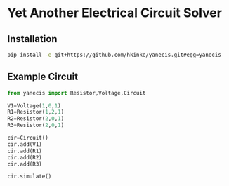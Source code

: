 # Yet Another Electrical Circuit Solver

## Installation

```bash
pip install -e git+https://github.com/hkinke/yanecis.git#egg=yanecis
```

## Example Circuit

```python
from yanecis import Resistor,Voltage,Circuit

V1=Voltage(1,0,1)
R1=Resistor(1,2,1)
R2=Resistor(2,0,1)
R3=Resistor(2,0,1)

cir=Circuit()
cir.add(V1)
cir.add(R1)
cir.add(R2)
cir.add(R3)

cir.simulate()
```

